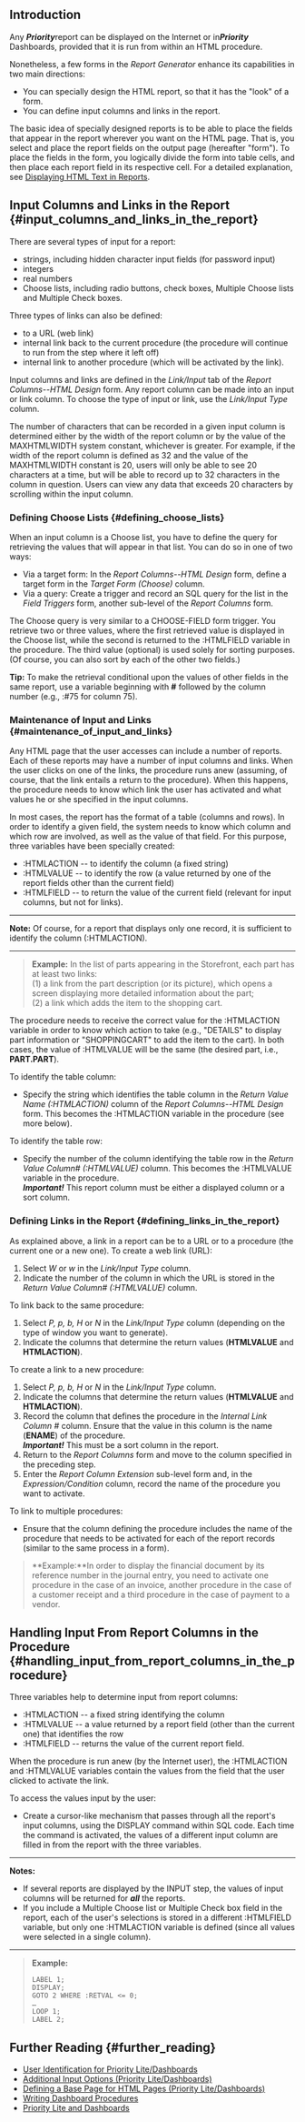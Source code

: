 ## Introduction

Any ***Priority***report can be displayed on the Internet or
in***Priority*** Dashboards, provided that it is run from within an HTML
procedure.

Nonetheless, a few forms in the *Report Generator* enhance its
capabilities in two main directions:

-   You can specially design the HTML report, so that it has the "look"
    of a form.
-   You can define input columns and links in the report.

The basic idea of specially designed reports is to be able to place the
fields that appear in the report wherever you want on the HTML page.
That is, you select and place the report fields on the output page
(hereafter "form"). To place the fields in the form, you logically
divide the form into table cells, and then place each report field in
its respective cell. For a detailed explanation, see [Displaying HTML
Text in
Reports](Refining_Report_Data_Display#Displaying_HTML_Text_in_Reports "wikilink").

## Input Columns and Links in the Report {#input_columns_and_links_in_the_report}

There are several types of input for a report:

-   strings, including hidden character input fields (for password
    input)
-   integers
-   real numbers
-   Choose lists, including radio buttons, check boxes, Multiple Choose
    lists and Multiple Check boxes.

Three types of links can also be defined:

-   to a URL (web link)
-   internal link back to the current procedure (the procedure will
    continue to run from the step where it left off)
-   internal link to another procedure (which will be activated by the
    link).

Input columns and links are defined in the *Link/Input* tab of the
*Report Columns--HTML Design* form. Any report column can be made into
an input or link column. To choose the type of input or link, use the
*Link/Input Type* column.

The number of characters that can be recorded in a given input column is
determined either by the width of the report column or by the value of
the MAXHTMLWIDTH system constant, whichever is greater. For example, if
the width of the report column is defined as 32 and the value of the
MAXHTMLWIDTH constant is 20, users will only be able to see 20
characters at a time, but will be able to record up to 32 characters in
the column in question. Users can view any data that exceeds 20
characters by scrolling within the input column.

### Defining Choose Lists {#defining_choose_lists}

When an input column is a Choose list, you have to define the query for
retrieving the values that will appear in that list. You can do so in
one of two ways:

-   Via a target form: In the *Report Columns--HTML Design* form, define
    a target form in the *Target Form (Choose)* column.
-   Via a query: Create a trigger and record an SQL query for the list
    in the *Field Triggers* form, another sub-level of the *Report
    Columns* form.

The Choose query is very similar to a CHOOSE-FIELD form trigger. You
retrieve two or three values, where the first retrieved value is
displayed in the Choose list, while the second is returned to the
:HTMLFIELD variable in the procedure. The third value (optional) is used
solely for sorting purposes. (Of course, you can also sort by each of
the other two fields.)

**Tip:** To make the retrieval conditional upon the values of other
fields in the same report, use a variable beginning with **\#** followed
by the column number (e.g., :#75 for column 75).

### Maintenance of Input and Links {#maintenance_of_input_and_links}

Any HTML page that the user accesses can include a number of reports.
Each of these reports may have a number of input columns and links. When
the user clicks on one of the links, the procedure runs anew (assuming,
of course, that the link entails a return to the procedure). When this
happens, the procedure needs to know which link the user has activated
and what values he or she specified in the input columns.

In most cases, the report has the format of a table (columns and rows).
In order to identify a given field, the system needs to know which
column and which row are involved, as well as the value of that field.
For this purpose, three variables have been specially created:

-   :HTMLACTION -- to identify the column (a fixed string)
-   :HTMLVALUE -- to identify the row (a value returned by one of the
    report fields other than the current field)
-   :HTMLFIELD -- to return the value of the current field (relevant for
    input columns, but not for links).

------------------------------------------------------------------------

**Note:** Of course, for a report that displays only one record, it is
sufficient to identify the column (:HTMLACTION).

------------------------------------------------------------------------

> **Example:** In the list of parts appearing in the Storefront, each
> part has at least two links:\
> (1) a link from the part description (or its picture), which opens a
> screen displaying more detailed information about the part;\
> (2) a link which adds the item to the shopping cart.

The procedure needs to receive the correct value for the :HTMLACTION
variable in order to know which action to take (e.g., "DETAILS" to
display part information or "SHOPPINGCART" to add the item to the cart).
In both cases, the value of :HTMLVALUE will be the same (the desired
part, i.e., **PART.PART**).

To identify the table column:

-   Specify the string which identifies the table column in the *Return
    Value Name (:HTMLACTION)* column of the *Report Columns--HTML
    Design* form. This becomes the :HTMLACTION variable in the procedure
    (see more below).

To identify the table row:

-   Specify the number of the column identifying the table row in the
    *Return Value Column# (:HTMLVALUE)* column. This becomes the
    :HTMLVALUE variable in the procedure.\
    ***Important!*** This report column must be either a displayed
    column or a sort column.

### Defining Links in the Report {#defining_links_in_the_report}

As explained above, a link in a report can be to a URL or to a procedure
(the current one or a new one). To create a web link (URL):

1.  Select *W* or *w* in the *Link/Input Type* column.
2.  Indicate the number of the column in which the URL is stored in the
    *Return Value Column# (:HTMLVALUE)* column.

To link back to the same procedure:

1.  Select *P, p, b, H* or *N* in the *Link/Input Type* column
    (depending on the type of window you want to generate).
2.  Indicate the columns that determine the return values (**HTMLVALUE**
    and **HTMLACTION**).

To create a link to a new procedure:

1.  Select *P, p, b, H* or *N* in the *Link/Input Type* column.
2.  Indicate the columns that determine the return values (**HTMLVALUE**
    and **HTMLACTION**).
3.  Record the column that defines the procedure in the *Internal Link
    Column \#* column. Ensure that the value in this column is the name
    (**ENAME**) of the procedure.\
    ***Important!*** This must be a sort column in the report.
4.  Return to the *Report Columns* form and move to the column specified
    in the preceding step.
5.  Enter the *Report Column Extension* sub-level form and, in the
    *Expression/Condition* column, record the name of the procedure you
    want to activate.

To link to multiple procedures:

-   Ensure that the column defining the procedure includes the name of
    the procedure that needs to be activated for each of the report
    records (similar to the same process in a form).

> **Example:**In order to display the financial document by its
> reference number in the journal entry, you need to activate one
> procedure in the case of an invoice, another procedure in the case of
> a customer receipt and a third procedure in the case of payment to a
> vendor.

## Handling Input From Report Columns in the Procedure {#handling_input_from_report_columns_in_the_procedure}

Three variables help to determine input from report columns:

-   :HTMLACTION -- a fixed string identifying the column
-   :HTMLVALUE -- a value returned by a report field (other than the
    current one) that identifies the row
-   :HTMLFIELD -- returns the value of the current report field.

When the procedure is run anew (by the Internet user), the :HTMLACTION
and :HTMLVALUE variables contain the values from the field that the user
clicked to activate the link.

To access the values input by the user:

-   Create a cursor-like mechanism that passes through all the report's
    input columns, using the DISPLAY command within SQL code. Each time
    the command is activated, the values of a different input column are
    filled in from the report with the three variables.

------------------------------------------------------------------------

**Notes:**

-   If several reports are displayed by the INPUT step, the values of
    input columns will be returned for ***all*** the reports.
-   If you include a Multiple Choose list or Multiple Check box field in
    the report, each of the user\'s selections is stored in a different
    :HTMLFIELD variable, but only one :HTMLACTION variable is defined
    (since all values were selected in a single column).

------------------------------------------------------------------------

> **Example:**
>
> ``` tsql
> LABEL 1;
> DISPLAY;
> GOTO 2 WHERE :RETVAL <= 0;
> …
> LOOP 1;
> LABEL 2;
> ```

## Further Reading {#further_reading}

-   [User Identification for Priority
    Lite/Dashboards](User_Identification_for_Priority_Lite/Dashboards "wikilink")
-   [Additional Input Options (Priority
    Lite/Dashboards)](Additional_Input_Options_(Priority_Lite/Dashboards) "wikilink")
-   [Defining a Base Page for HTML Pages (Priority
    Lite/Dashboards)](Defining_a_Base_Page_for_HTML_Pages_(Priority_Lite/Dashboards) "wikilink")
-   [Writing Dashboard
    Procedures](Writing_Dashboard_Procedures "wikilink")
-   [Priority Lite and
    Dashboards](Priority_Lite_and_Dashboards "wikilink")
